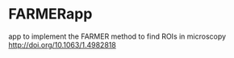 # FARMERapp
app to implement the FARMER method to find ROIs in microscopy
http://doi.org/10.1063/1.4982818
